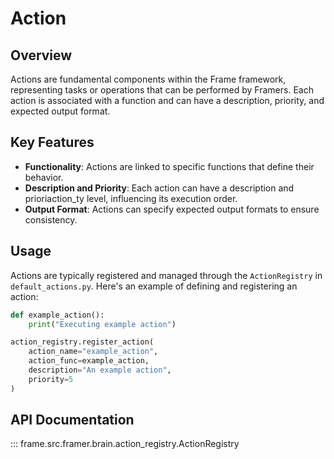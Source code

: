 # Action

## Overview

Actions are fundamental components within the Frame framework, representing tasks or operations that can be performed by Framers. Each action is associated with a function and can have a description, priority, and expected output format.

## Key Features

- **Functionality**: Actions are linked to specific functions that define their behavior.
- **Description and Priority**: Each action can have a description and prioriaction_ty level, influencing its execution order.
- **Output Format**: Actions can specify expected output formats to ensure consistency.

## Usage

Actions are typically registered and managed through the `ActionRegistry` in `default_actions.py`. Here's an example of defining and registering an action:

```python
def example_action():
    print("Executing example action")

action_registry.register_action(
    action_name="example_action",
    action_func=example_action,
    description="An example action",
    priority=5
)
```

## API Documentation

::: frame.src.framer.brain.action_registry.ActionRegistry
